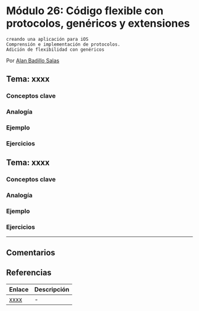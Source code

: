 # Módulo 26: Código flexible con protocolos, genéricos y extensiones

    creando una aplicación para iOS
    Comprensión e implementación de protocolos.
    Adición de flexibilidad con genéricos

Por [Alan Badillo Salas](https://www.nomadacode.com)

## Tema: xxxx

### Conceptos clave

### Analogía

### Ejemplo

### Ejercicios

## Tema: xxxx

### Conceptos clave

### Analogía

### Ejemplo

### Ejercicios

---

## Comentarios

## Referencias

Enlace | Descripción
--- | ---
[xxxx](xxxx) | -